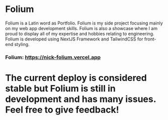# Folium

Folium is a Latin word as Portfolio. Folium is my side project focusing mainly on my web app development skills. Folium is also a showcase where I am proud to display all of my expertise and hobbies relating to engineering.
Folium is developed using NextJS Framework and TailwindCSS for front-end styling.

### Folium: https://nick-folium.vercel.app
# The current deploy is considered stable but Folium is still in development and has many issues. Feel free to give feedback!

